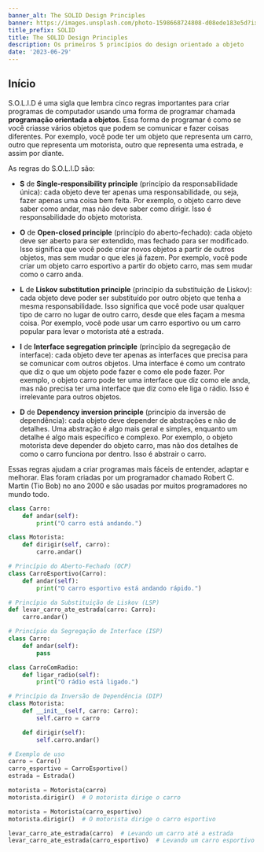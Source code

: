 ```yaml
---
banner_alt: The SOLID Design Principles
banner: https://images.unsplash.com/photo-1598668724808-d08ede183e5d?ixlib=rb-4.0.3&ixid=M3wxMjA3fDB8MHxwaG90by1wYWdlfHx8fGVufDB8fHx8fA%3D%3D&auto=format&fit=crop&w=1170&q=80
title_prefix: SOLID
title: The SOLID Design Principles
description: Os primeiros 5 princípios do design orientado a objeto
date: '2023-06-29'
---
```


## Início

S.O.L.I.D é uma sigla que lembra cinco regras importantes para criar programas de computador usando uma forma de programar chamada **programação orientada a objetos**. Essa forma de programar é como se você criasse vários objetos que podem se comunicar e fazer coisas diferentes. Por exemplo, você pode ter um objeto que representa um carro, outro que representa um motorista, outro que representa uma estrada, e assim por diante.

As regras do S.O.L.I.D são:

- **S** de **Single-responsibility principle** (princípio da responsabilidade única): cada objeto deve ter apenas uma responsabilidade, ou seja, fazer apenas uma coisa bem feita. Por exemplo, o objeto carro deve saber como andar, mas não deve saber como dirigir. Isso é responsabilidade do objeto motorista.

- **O** de **Open-closed principle** (princípio do aberto-fechado): cada objeto deve ser aberto para ser extendido, mas fechado para ser modificado. Isso significa que você pode criar novos objetos a partir de outros objetos, mas sem mudar o que eles já fazem. Por exemplo, você pode criar um objeto carro esportivo a partir do objeto carro, mas sem mudar como o carro anda.

- **L** de **Liskov substitution principle** (princípio da substituição de Liskov): cada objeto deve poder ser substituído por outro objeto que tenha a mesma responsabilidade. Isso significa que você pode usar qualquer tipo de carro no lugar de outro carro, desde que eles façam a mesma coisa. Por exemplo, você pode usar um carro esportivo ou um carro popular para levar o motorista até a estrada.

- **I** de **Interface segregation principle** (princípio da segregação de interface): cada objeto deve ter apenas as interfaces que precisa para se comunicar com outros objetos. Uma interface é como um contrato que diz o que um objeto pode fazer e como ele pode fazer. Por exemplo, o objeto carro pode ter uma interface que diz como ele anda, mas não precisa ter uma interface que diz como ele liga o rádio. Isso é irrelevante para outros objetos.

- **D** de **Dependency inversion principle** (princípio da inversão de dependência): cada objeto deve depender de abstrações e não de detalhes. Uma abstração é algo mais geral e simples, enquanto um detalhe é algo mais específico e complexo. Por exemplo, o objeto motorista deve depender do objeto carro, mas não dos detalhes de como o carro funciona por dentro. Isso é abstrair o carro.

Essas regras ajudam a criar programas mais fáceis de entender, adaptar e melhorar. Elas foram criadas por um programador chamado Robert C. Martin (Tio Bob) no ano 2000 e são usadas por muitos programadores no mundo todo.

```python # Princípio da Responsabilidade Única (SRP)
class Carro:
    def andar(self):
        print("O carro está andando.")

class Motorista:
    def dirigir(self, carro):
        carro.andar()

# Princípio do Aberto-Fechado (OCP)
class CarroEsportivo(Carro):
    def andar(self):
        print("O carro esportivo está andando rápido.")

# Princípio da Substituição de Liskov (LSP)
def levar_carro_ate_estrada(carro: Carro):
    carro.andar()

# Princípio da Segregação de Interface (ISP)
class Carro:
    def andar(self):
        pass

class CarroComRadio:
    def ligar_radio(self):
        print("O rádio está ligado.")

# Princípio da Inversão de Dependência (DIP)
class Motorista:
    def __init__(self, carro: Carro):
        self.carro = carro

    def dirigir(self):
        self.carro.andar()

# Exemplo de uso
carro = Carro()
carro_esportivo = CarroEsportivo()
estrada = Estrada()

motorista = Motorista(carro)
motorista.dirigir()  # O motorista dirige o carro

motorista = Motorista(carro_esportivo)
motorista.dirigir()  # O motorista dirige o carro esportivo

levar_carro_ate_estrada(carro)  # Levando um carro até a estrada
levar_carro_ate_estrada(carro_esportivo)  # Levando um carro esportivo até a estrada
```